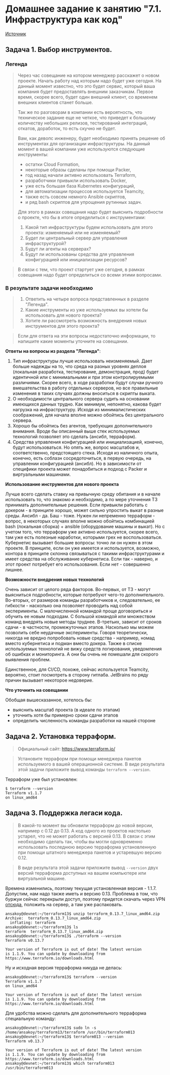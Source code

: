 # Домашнее задание к занятию "7.1. Инфраструктура как код"
[Источник](https://github.com/netology-code/virt-homeworks/blob/master/07-terraform-01-intro/README.md)

## Задача 1. Выбор инструментов. 
 
### Легенда
 
> Через час совещание на котором менеджер расскажет о новом проекте. Начать работу над которым надо 
> будет уже сегодня. 
> На данный момент известно, что это будет сервис, который ваша компания будет предоставлять внешним заказчикам.
> Первое время, скорее всего, будет один внешний клиент, со временем внешних клиентов станет больше.
> 
> Так же по разговорам в компании есть вероятность, что техническое задание еще не четкое, что приведет к большому
> количеству небольших релизов, тестирований интеграций, откатов, доработок, то есть скучно не будет.  
> 
> Вам, как девопс инженеру, будет необходимо принять решение об инструментах для организации инфраструктуры.
> На данный момент в вашей компании уже используются следующие инструменты: 
> - остатки Сloud Formation, 
> - некоторые образы сделаны при помощи Packer,
> - год назад начали активно использовать Terraform, 
> - разработчики привыкли использовать Docker, 
> - уже есть большая база Kubernetes конфигураций, 
> - для автоматизации процессов используется Teamcity, 
> - также есть совсем немного Ansible скриптов, 
> - и ряд bash скриптов для упрощения рутинных задач.  
> 
> Для этого в рамках совещания надо будет выяснить подробности о проекте, что бы в итоге определиться с инструментами:
> 
> 1. Какой тип инфраструктуры будем использовать для этого проекта: изменяемый или не изменяемый?
> 1. Будет ли центральный сервер для управления инфраструктурой?
> 1. Будут ли агенты на серверах?
> 1. Будут ли использованы средства для управления конфигурацией или инициализации ресурсов? 
 
> В связи с тем, что проект стартует уже сегодня, в рамках совещания надо будет определиться со всеми этими вопросами.

### В результате задачи необходимо

> 1. Ответить на четыре вопроса представленных в разделе "Легенда". 
> 1. Какие инструменты из уже используемых вы хотели бы использовать для нового проекта? 
> 1. Хотите ли рассмотреть возможность внедрения новых инструментов для этого проекта? 

> Если для ответа на эти вопросы недостаточно информации, то напишите какие моменты уточните на совещании.

**Ответы на вопросы из раздела "Легенда"**:

1. Тип инфраструктуры лучше использовать неизменяемый. Дает больше надежды на то, что среда на разных уровнях 
деплоя (локальная разработка, тестирование, демонстрация, прод) будет идентичной или с минимальными 
и при этом контролируемыми различиями. Скорее всего, в ходе разработки будут случаи ручного вмешательства 
в работу отдельных серверов, но все правильные изменения в таких случаях должны вноситься в скрипты выката.
1. О необходимости центрального сервера судить на основании имеющихся данных трудно. Как минимум, 
непонятно, какова будет нагрузка на инфраструктуру. Исходя из минималистических соображений, для начала 
вполне можно обойтись без центрального сервера.
1. Хорошо бы обойтись без агентов, требующих дополнительного внимания. Вроде бы описанный выше стек 
используемых технологий позволяет это сделать (ансибл, терраформ).
1. Средства управления конфигурацией или инициализацией, конечно, будут использоваться. Но опять же, вопрос 
масштабов и, соответственно, предстоящего стека. Исходя из наличного опыта, конечно, есть соблазн 
сосредоточиться, в первую очередь, на управлении конфигурацией (ансибл). Но в зависимости от специфики проекта 
может понадобиться и подход с Packer и виртуальными машинами.

**Использование инструментов для нового проекта**

Лучше всего сделать ставку на привычную среду обитания и в начале использовать то, что знакомо и необходимо, 
а по мере уточнения ТЗ принимать дополнительные решения. Если привыкли работать с докером - в принципе 
хорошо, может сильно упростить выкат в разные среды. Ансибл - да. 
Баш - тоже. Нужен ли непременно терраформ - вопрос, в некоторых случаях вполне можно обойтись комбинацией 
bash (локальная сборка) + ansible (оборудование машины и выкат). Но с учетом того, что терраформ уже 
активно используется, скорее всего, там уже есть полезные наработки, которыми грех не воспользоваться. 
Кубернетис вызывает большие вопросы: точно ли он нужен в этом проекте. В принципе, если он уже 
имеется и используется, возможно, контора в принципе склонна связываться с такими инфраструктурами и 
имеет средства на обслуживание кубернетиса. Если так - наверно, и этот проект потребует его использования. 
Если нет - совершенно лишнее.

**Возможности внедрения новых технологий**

Очень зависит от целого ряда факторов. Во-первых, от ТЗ - могут выясниться подробности, которые потребуют 
чего-то дополнительного. Во-вторых, от размеров команды разработчиков и, следовательно, ее гибкости - насколько 
она позволяет проводить над собой эксперименты. С малочисленной командой проще договориться и обучить 
ее новым подходам. С большой командой или множеством команд внедрять новые методы труднее. В-третьих, 
зависит от сроков сдачи - в частности, промежуточных этапов. Насколько мы можем позволить себе неудачные 
эксперименты. Говоря теоретически, никогда не вредно попробовать новые средства - например, номад 
вместо кубернетиса и подман вместо докера. Также в списке используемых технологий не вижу средств логирования, 
уведомления об ошибках и мониторинга. А они бы очень не помешали для скорого выявления проблем.

Единственное, для CI/CD, похоже, сейчас используется Teamcity, вероятно, стоит посмотреть в сторону гитлаба. 
JetBrains по ряду причин вызывает некоторое недоверие.

**Что уточнить на совещании**

Обобщая вышесказанное, хотелось бы:
* выяснить масштаб проекта (в идеале по этапам)
* уточнить хотя бы примерно сроки сдачи этапов
* определить численность команды разработки на нашей стороне

## Задача 2. Установка терраформ. 

> Официальный сайт: https://www.terraform.io/

> Установите терраформ при помощи менеджера пакетов используемого в вашей операционной системе.
> В виде результата этой задачи приложите вывод команды `terraform --version`.

Терраформ уже был установлен:
```
$ terraform --version
Terraform v1.1.7
on linux_amd64
```

## Задача 3. Поддержка легаси кода. 

> В какой-то момент вы обновили терраформ до новой версии, например с 0.12 до 0.13. 
> А код одного из проектов настолько устарел, что не может работать с версией 0.13. 
> В связи с этим необходимо сделать так, чтобы вы могли одновременно использовать последнюю версию терраформа установленную при помощи
> штатного менеджера пакетов и устаревшую версию 0.12. 

> В виде результата этой задачи приложите вывод `--version` двух версий терраформа доступных на вашем компьютере 
> или виртуальной машине.

Времена изменились, поэтому текущая установленная версия - 1.1.7. Допустим, нам надо также 
иметь и версию 0.13. Проблема в том, что буржуи сейчас перекрыли доступ, поэтому придется 
скачать через VPN [отсюда](https://releases.hashicorp.com/terraform/0.13.7/terraform_0.13.7_linux_amd64.zip), 
положить на сервер, а там уже распаковать.
```
ansakoy@devnet:~/terraform13$ unzip terraform_0.13.7_linux_amd64.zip 
Archive:  terraform_0.13.7_linux_amd64.zip
  inflating: terraform               
ansakoy@devnet:~/terraform13$ ls
terraform  terraform_0.13.7_linux_amd64.zip
ansakoy@devnet:~/terraform13$ ./terraform --version
Terraform v0.13.7

Your version of Terraform is out of date! The latest version
is 1.1.9. You can update by downloading from https://www.terraform.io/downloads.html
```
Ну и исходная версия терраформа никуда не делась:
```
ansakoy@devnet:~/terraform13$ terraform --version
Terraform v1.1.7
on linux_amd64

Your version of Terraform is out of date! The latest version
is 1.1.9. You can update by downloading from https://www.terraform.io/downloads.html
```
Для удобства можно сделать для дополнительного терраформа специальную команду:
```
ansakoy@devnet:~/terraform13$ sudo ln -s /home/ansakoy/terraform13/terraform /usr/bin/terraform013
ansakoy@devnet:~/terraform13$ terraform013 --version
Terraform v0.13.7

Your version of Terraform is out of date! The latest version
is 1.1.9. You can update by downloading from https://www.terraform.io/downloads.html
ansakoy@devnet:~/terraform13$ which terraform013
/usr/bin/terraform013
```
